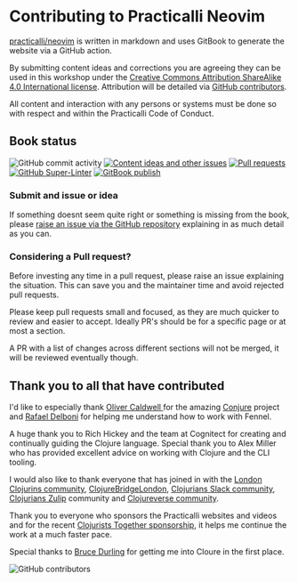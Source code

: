# Contributing to Practicalli Neovim

[practicalli/neovim](https://github.com/practicalli/neovim/) is written in markdown and uses GitBook to generate the website via a GitHub action.

By submitting content ideas and corrections you are agreeing they can be used in this workshop under the [Creative Commons Attribution ShareAlike 4.0 International license](https://creativecommons.org/licenses/by-sa/4.0/).  Attribution will be detailed via [GitHub contributors](https://github.com/practicalli/neovim/graphs/contributors).

All content and interaction with any persons or systems must be done so with respect and within the Practicalli Code of Conduct.


## Book status
![GitHub commit activity](https://img.shields.io/github/commit-activity/m/practicalli/neovim?style=for-the-badge) [![Content ideas and other issues](https://img.shields.io/github/issues/practicalli/neovim?label=content%20ideas%20and%20issues&logoColor=green&style=for-the-badge)](https://github.com/practicalli/neovim/issues) [![Pull requests](https://img.shields.io/github/issues-pr/practicalli/neovim?style=for-the-badge)](https://github.com/practicalli/neovim/pulls) [![GitHub Super-Linter](https://github.com/practicalli/neovim-content/workflows/Lint%20Code%20Base/badge.svg)](https://github.com/marketplace/actions/super-linter) [![GitBook publish](https://github.com/practicalli/neovim/actions/workflows/publish-website.yaml/badge.svg)](https://github.com/practicalli/neovim/actions/workflows/publish-website.yaml)


### Submit and issue or idea

If something doesnt seem quite right or something is missing from the book, please [raise an issue via the GitHub repository](https://github.com/practicalli/neovim/issues) explaining in as much detail as you can.

### Considering a Pull request?

Before investing any time in a pull request, please raise an issue explaining the situation.  This can save you and the maintainer time and avoid rejected pull requests.

Please keep pull requests small and focused, as they are much quicker to review and easier to accept.  Ideally PR's should be for a specific page or at most a section.

A PR with a list of changes across different sections will not be merged, it will be reviewed eventually though.


<!-- TODO:  Add GitHub issue templates, similar to those on practicalli/blog-content -->

## Thank you to all that have contributed

I'd like to especially thank [Oliver Caldwell ](https://github.com/olical) for the amazing [Conjure](https://github.com/Olical/conjure) project and [Rafael Delboni](https://github.com/rafaeldelboni) for helping me understand how to work with Fennel.

A huge thank you to Rich Hickey and the team at Cognitect for creating and continually guiding the Clojure language.  Special thank you to Alex Miller who has provided excellent advice on working with Clojure and the CLI tooling.

I would also like to thank everyone that has joined in with the [London Clojurins community](https://www.meetup.com/London-Clojurians/), [ClojureBridgeLondon](https://clojurebridgelondon.github.io/), [Clojurians Slack community](http://clojurians.net/), [Clojurians Zulip](https://clojurians.zulipchat.com/) community and [Clojureverse community](https://clojureverse.org/).

Thank you to everyone who sponsors the Practicalli websites and videos and for the recent [Clojurists Together sponsorship](https://www.clojuriststogether.org/), it helps me continue the work at a much faster pace.

Special thanks to [Bruce Durling](https://twitter.com/otfrom) for getting me into Cloure in the first place.

![GitHub contributors](https://img.shields.io/github/contributors/practicalli/neovim?style=for-the-badge&label=github%20contributors)
